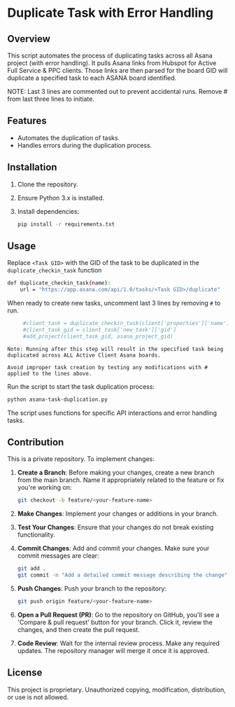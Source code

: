 # Duplicate Task with Error Handling

## Overview

This script automates the process of duplicating tasks across all Asana project (with error handling). It pulls Asana links from Hubspot for Active Full Service & PPC clients. Those links are then parsed for the board GID will duplicate a specified task to each ASANA board identified.

NOTE: Last 3 lines are commented out to prevent accidental runs. Remove # from last three lines to initiate.

## Features

- Automates the duplication of tasks.
- Handles errors during the duplication process.

## Installation

1. Clone the repository.
2. Ensure Python 3.x is installed.
3. Install dependencies:

   ```bash
   pip install -r requirements.txt
   ```

## Usage

Replace `<Task GID>` with the GID of the task to be duplicated in the `duplicate_checkin_task` function 

   ```bash
   def duplicate_checkin_task(name):
       url = "https://app.asana.com/api/1.0/tasks/<Task GID>/duplicate"
   ```


When ready to create new tasks, uncomment last 3 lines by removing `#` to run. 


   ```bash
        #client_task = duplicate_checkin_task(client['properties']['name'])
        #client_task_gid = client_task['new_task']['gid']
        #add_project(client_task_gid, asana_project_gid)
   ```

`Note: Running after this step will result in the specified task being duplicated across ALL Active Client Asana boards.`

`Avoid improper task creation by testing any modifications with # applied to the lines above.`






Run the script to start the task duplication process:

   ```bash
   python asana-task-duplication.py
   ```

The script uses functions for specific API interactions and error handling tasks.

## Contribution

This is a private repository. To implement changes:

1. **Create a Branch**: Before making your changes, create a new branch from the main branch. Name it appropriately related to the feature or fix you're working on:

    ```bash
    git checkout -b feature/<your-feature-name>
    ```

2. **Make Changes**: Implement your changes or additions in your branch.

3. **Test Your Changes**: Ensure that your changes do not break existing functionality.

4. **Commit Changes**: Add and commit your changes. Make sure your commit messages are clear:

    ```bash
    git add .
    git commit -m "Add a detailed commit message describing the change"
    ```

5. **Push Changes**: Push your branch to the repository:

    ```bash
    git push origin feature/<your-feature-name>
    ```

6. **Open a Pull Request (PR)**: Go to the repository on GitHub, you'll see a 'Compare & pull request' button for your branch. Click it, review the changes, and then create the pull request.

7. **Code Review**: Wait for the internal review process. Make any required updates. The repository manager will merge it once it is approved.

## License

This project is proprietary. Unauthorized copying, modification, distribution, or use is not allowed.
